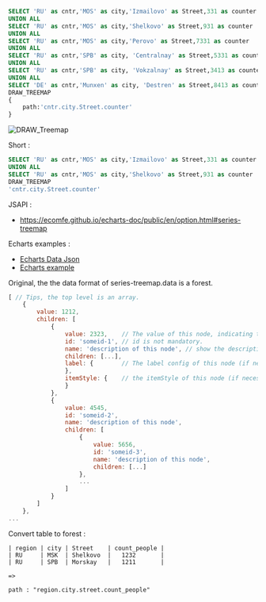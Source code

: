 
```sql
SELECT 'RU' as cntr,'MOS' as city,'Izmailovo' as Street,331 as counter
UNION ALL
SELECT 'RU' as cntr,'MOS' as city,'Shelkovo' as Street,931 as counter
UNION ALL
SELECT 'RU' as cntr,'MOS' as city,'Perovo' as Street,7331 as counter
UNION ALL
SELECT 'RU' as cntr,'SPB' as city, 'Centralnay' as Street,5331 as counter
UNION ALL
SELECT 'RU' as cntr,'SPB' as city, 'Vokzalnay' as Street,3413 as counter
UNION ALL
SELECT 'DE' as cntr,'Munxen' as city, 'Destren' as Street,8413 as counter
DRAW_TREEMAP
{
    path:'cntr.city.Street.counter'
}
```

![DRAW_Treemap](/img/draw-treemap.png)



Short :

```sql
SELECT 'RU' as cntr,'MOS' as city,'Izmailovo' as Street,331 as counter
UNION ALL
SELECT 'RU' as cntr,'MOS' as city,'Shelkovo' as Street,931 as counter
DRAW_TREEMAP
'cntr.city.Street.counter'

```


JSAPI :

* https://ecomfe.github.io/echarts-doc/public/en/option.html#series-treemap

Echarts examples :

* [Echarts Data Json](https://ecomfe.github.io/echarts-examples/public/data/asset/data/disk.tree.json)
* [Echarts example](https://ecomfe.github.io/echarts-examples/public/editor.html?c=treemap-disk)


Original, the the data format of series-treemap.data is a forest.

```javascript
[ // Tips, the top level is an array.
    {
        value: 1212,
        children: [
            {
                value: 2323,    // The value of this node, indicating the area size.
                id: 'someid-1', // id is not mandatory.
                name: 'description of this node', // show the description text in rectangle.
                children: [...],
                label: {        // The label config of this node (if necessary).
                },
                itemStyle: {    // the itemStyle of this node (if necessary).
                }
            },
            {
                value: 4545,
                id: 'someid-2',
                name: 'description of this node',
                children: [
                    {
                        value: 5656,
                        id: 'someid-3',
                        name: 'description of this node',
                        children: [...]
                    },
                    ...
                ]
            }
        ]
    },
...

```



Convert table to forest :

```
| region | city | Street    | count_people |
| RU     | MSK  | Shelkovo  |   1232       |
| RU     | SPB  | Morskay   |   1211       |

=>

path : "region.city.street.count_people"

```



